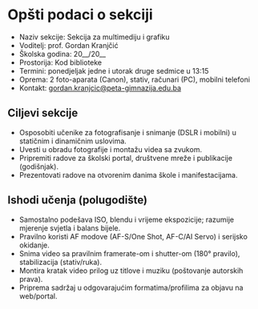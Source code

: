 # Opšti podaci o sekciji

- Naziv sekcije: Sekcija za multimediju i grafiku
- Voditelj: prof. Gordan Kranjčić
- Školska godina: 20__/20__
- Prostorija: Kod biblioteke
- Termini: ponedjeljak jedne i utorak druge sedmice u 13:15
- Oprema: 2 foto-aparata (Canon), stativ, računari (PC), mobilni telefoni
- Kontakt: gordan.kranjcic@peta-gimnazija.edu.ba

## Ciljevi sekcije
- Osposobiti učenike za fotografisanje i snimanje (DSLR i mobilni) u statičnim i dinamičnim uslovima.
- Uvesti u obradu fotografije i montažu videa sa zvukom.
- Pripremiti radove za školski portal, društvene mreže i publikacije (godišnjak).
- Prezentovati radove na otvorenim danima škole i manifestacijama.

## Ishodi učenja (polugodište)
- Samostalno podešava ISO, blendu i vrijeme ekspozicije; razumije mjerenje svjetla i balans bijele.
- Pravilno koristi AF modove (AF-S/One Shot, AF-C/AI Servo) i serijsko okidanje.
- Snima video sa pravilnim framerate-om i shutter-om (180° pravilo), stabilizacija (stativ/ruka).
- Montira kratak video prilog uz titlove i muziku (poštovanje autorskih prava).
- Priprema sadržaj u odgovarajućim formatima/profilima za objavu na web/portal.
